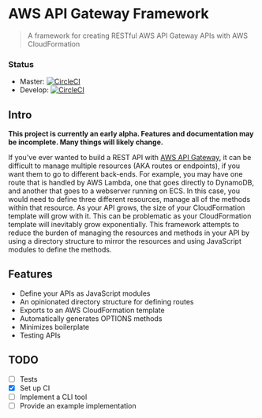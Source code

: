 # AWS API Gateway Framework

> A framework for creating RESTful AWS API Gateway APIs with AWS CloudFormation

### Status
* Master: [![CircleCI](https://circleci.com/gh/Evented/aws-api-gateway-framework/tree/master.svg?style=svg)](https://circleci.com/gh/Evented/aws-api-gateway-framework/tree/master)
* Develop: [![CircleCI](https://circleci.com/gh/Evented/aws-api-gateway-framework/tree/develop.svg?style=svg)](https://circleci.com/gh/Evented/aws-api-gateway-framework/tree/develop)

## Intro

**This project is currently an early alpha. Features and documentation may be incomplete. Many things will likely change.**

If you've ever wanted to build a REST API with [AWS API Gateway](https://aws.amazon.com/api-gateway/), it can be difficult to manage multiple resources (AKA routes or endpoints), if you want them to go to different back-ends. For example, you may have one route that is handled by AWS Lambda, one that goes directly to DynamoDB, and another that goes to a webserver running on ECS. In this case, you would need to define three different resources, manage all of the methods within that resource. As your API grows, the size of your CloudFormation template will grow with it. This can be problematic as your CloudFormation template will inevitably grow exponentially. This framework attempts to reduce the burden of managing the resources and methods in your API by using a directory structure to mirror the resources and using JavaScript modules to define the methods.

## Features
* Define your APIs as JavaScript modules
* An opinionated directory structure for defining routes
* Exports to an AWS CloudFormation template
* Automatically generates OPTIONS methods
* Minimizes boilerplate
* Testing APIs

## TODO
* [ ] Tests
* [x] Set up CI
* [ ] Implement a CLI tool
* [ ] Provide an  example implementation
